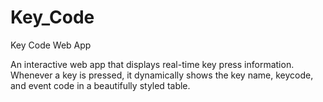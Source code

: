 # Key_Code
Key Code Web App

An interactive web app that displays real-time key press information. Whenever a key is pressed, it dynamically shows the key name, keycode, and event code in a beautifully styled table.
